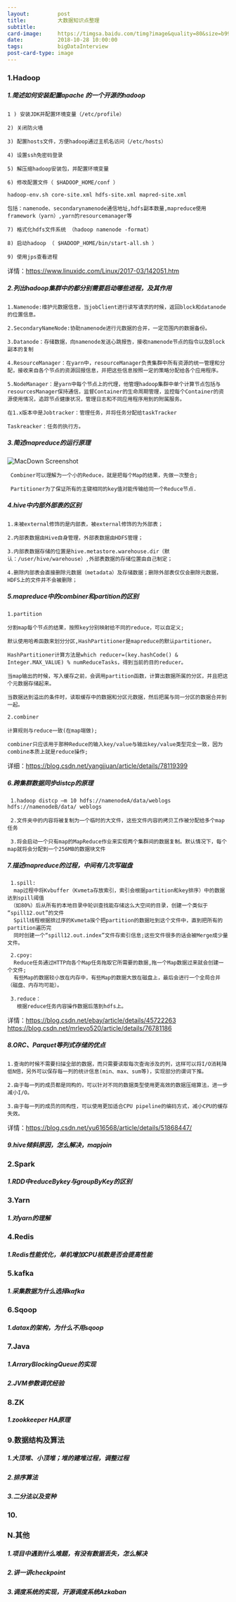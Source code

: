 ```yaml
---
layout:         post
title:          大数据知识点整理
subtitle:       
card-image:     https://timgsa.baidu.com/timg?image&quality=80&size=b9999_10000&sec=1540704612756&di=873baeeb81f53b5bb8d9cb246f484fae&imgtype=0&src=http%3A%2F%2Fseopic.699pic.com%2Fphoto%2F50064%2F9111.jpg_wh1200.jpg
date:           2018-10-28 10:00:00
tags:           bigDataInterview
post-card-type: image
---
```



### 1.Hadoop

##### 1.简述如何安装配置apache 的一个开源的hadoop

    1 ) 安装JDK并配置环境变量（/etc/profile）

    2) 关闭防火墙

    3) 配置hosts文件，方便hadoop通过主机名访问（/etc/hosts）

    4) 设置ssh免密码登录

    5) 解压缩hadoop安装包，并配置环境变量

    6) 修改配置文件（ $HADOOP_HOME/conf ）
    
    hadoop-env.sh core-site.xml hdfs-site.xml mapred-site.xml
    
    包括：namenode、secondarynamenode通信地址,hdfs副本数量,mapreduce使用framework（yarn）,yarn的resourcemanager等

    7) 格式化hdfs文件系统 （hadoop namenode -format）

    8) 启动hadoop （ $HADOOP_HOME/bin/start-all.sh ）

    9) 使用jps查看进程
  
详情：https://www.linuxidc.com/Linux/2017-03/142051.htm


##### 2.列出hadoop集群中的都分别需要启动哪些进程，及其作用

    1.Namenode:维护元数据信息，当jobClient进行读写请求的时候，返回block和datanode的位置信息。

    2.SecondaryNameNode:协助namenode进行元数据的合并，一定范围内的数据备份。

    3.Datanode：存储数据，向namenode发送心跳报告，接收namenode节点的指令以及Block副本的复制

    4.ResourceManager：在yarn中，resourceManager负责集群中所有资源的统一管理和分配，接收来自各个节点的资源回报信息，并把这些信息按照一定的策略分配给各个应用程序。

    5.NodeManager：是yarn中每个节点上的代理，他管理hadoop集群中单个计算节点包括与resourcesManager保持通信，监督Container的生命周期管理，监控每个Container的资源使用情况，追踪节点健康状况，管理日志和不同应用程序用到的附属服务。

    在1.x版本中是Jobtracker：管理任务，并将任务分配给taskTracker

    Taskreacker：任务的执行方。
    
    
##### 3.简述mapreduce的运行原理


![MacDown Screenshot](/assets/images/20160529192800637.png)

     Combiner可以理解为一个小的Reduce，就是把每个Map的结果，先做一次整合;
     
     Partitioner为了保证所有的主键相同的key值对能传输给同一个Reduce节点.


##### 4.hive中内部外部表的区别

    1.未被external修饰的是内部表，被external修饰的为外部表； 

    2.内部表数据由Hive自身管理，外部表数据由HDFS管理；
     
    3.内部表数据存储的位置是hive.metastore.warehouse.dir（默认：/user/hive/warehouse）,外部表数据的存储位置由自己制定； 

    4.删除内部表会直接删除元数据（metadata）及存储数据；删除外部表仅仅会删除元数据，HDFS上的文件并不会被删除； 
    

##### 5.mapreduce中的combiner和partition的区别

    1.partition
    
    分割map每个节点的结果，按照key分别映射给不同的reduce，可以自定义;
    
    默认使用哈希函数来划分分区,HashPartitioner是mapreduce的默认partitioner。
    
    HashPartitioner计算方法是which reducer=(key.hashCode() & Integer.MAX_VALUE) % numReduceTasks，得到当前的目的reducer。
    
    当map输出的时候，写入缓存之前，会调用partition函数，计算出数据所属的分区，并且把这个元数据存储起来。
    
    当数据达到溢出的条件时，读取缓存中的数据和分区元数据，然后把属与同一分区的数据合并到一起。
    
    2.combiner
    
    计算规则与reduce一致(在map端做);
    
    combiner只应该用于那种Reduce的输入key/value与输出key/value类型完全一致，因为combine本质上就是reduce操作;
    
详细：https://blog.csdn.net/yangjjuan/article/details/78119399

##### 6.跨集群数据同步distcp的原理

     1.hadoop distcp –m 10 hdfs://namenodeA/data/weblogs hdfs://namenodeB/data/ weblogs 
     
     2.文件夹中的内容将被复制为一个临时的大文件，这些文件内容的拷贝工作被分配给多个map任务
     
     3.将会启动一个只有map的MapReduce作业来实现两个集群间的数据复制。默认情况下，每个map就将会分配到一个256MB的数据块文件

##### 7.描述mapreduce的过程，中间有几次写磁盘
 
     1.spill:
      map过程中将Kvbuffer（Kvmeta存放索引，索引会根据partition和key排序）中的数据达到spill阈值
     （如80%）后从所有的本地目录中轮训查找能存储这么大空间的目录，创建一个类似于 “spill12.out”的文件
      Spill线程根据排过序的Kvmeta挨个把partition的数据吐到这个文件中，直到把所有的partition遍历完
      同时创建一个“spill12.out.index”文件存索引信息;这些文件很多的话会被Merge成少量文件。
     
     2.cpoy:
      Reduce任务通过HTTP向各个Map任务拖取它所需要的数据,拖一个Map数据过来就会创建一个文件;
      有些Map的数据较小放在内存中，有些Map的数据大放在磁盘上，最后会进行一个全局合并（磁盘、内存均可能）。
      
     3.reduce：
       根据reduce任务内容操作数据后落到hdfs上。
     
详情：https://blog.csdn.net/ebay/article/details/45722263
https://blog.csdn.net/mrlevo520/article/details/76781186

##### 8.ORC、Parquet等列式存储的优点

    1.查询的时候不需要扫描全部的数据，而只需要读取每次查询涉及的列，这样可以将I/O消耗降低N倍，另外可以保存每一列的统计信息(min、max、sum等)，实现部分的谓词下推。
    
    2.由于每一列的成员都是同构的，可以针对不同的数据类型使用更高效的数据压缩算法，进一步减小I/O。
    
    3.由于每一列的成员的同构性，可以使用更加适合CPU pipeline的编码方式，减小CPU的缓存失效。

详情：https://blog.csdn.net/yu616568/article/details/51868447/

##### 9.hive倾斜原因，怎么解决，mapjoin


### 2.Spark

##### 1.RDD中reduceBykey与groupByKey的区别


### 3.Yarn


##### 1.对yarn的理解


### 4.Redis

##### 1.Redis性能优化，单机增加CPU核数是否会提高性能


### 5.kafka

##### 1.采集数据为什么选择kafka

### 6.Sqoop

##### 1.datax的架构，为什么不用sqoop


### 7.Java 

##### 1.ArraryBlockingQueue的实现

##### 2.JVM参数调优经验


### 8.ZK

##### 1.zookkeeper HA原理


### 9.数据结构及算法

##### 1.大顶堆、小顶堆；堆的建堆过程，调整过程

##### 2.排序算法

##### 3.二分法以及变种

### 10.


### N.其他

##### 1.项目中遇到什么难题，有没有数据丢失，怎么解决

##### 2.讲一讲checkpoint

##### 3.调度系统的实现，开源调度系统Azkaban

